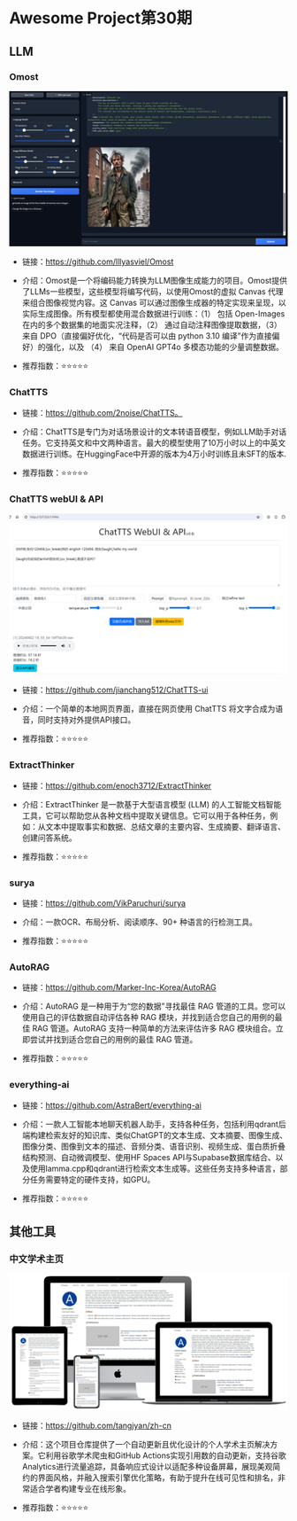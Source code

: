 # Awesome Project第30期

## LLM

### Omost

![](images/Omost.png)

- 链接：https://github.com/lllyasviel/Omost
  
- 介绍：​​Omost是一个将编码能力转换为LLM图像生成能力的项目。Omost提供了LLMs一些模型，这些模型将编写代码，以使用Omost的虚拟 Canvas 代理来组合图像视觉内容。这 Canvas 可以通过图像生成器的特定实现来呈现，以实际生成图像。所有模型都使用混合数据进行训练：（1） 包括 Open-Images 在内的多个数据集的地面实况注释，（2） 通过自动注释图像提取数据，（3） 来自 DPO（直接偏好优化，“代码是否可以由 python 3.10 编译”作为直接偏好）的强化，以及 （4） 来自 OpenAI GPT4o 多模态功能的少量调整数据。

- 推荐指数：⭐️⭐️⭐️⭐️⭐️

### ChatTTS

- 链接：https://github.com/2noise/ChatTTS。
  
- 介绍：​ChatTTS是专门为对话场景设计的文本转语音模型，例如LLM助手对话任务。它支持英文和中文两种语言。最大的模型使用了10万小时以上的中英文数据进行训练。在HuggingFace中开源的版本为4万小时训练且未SFT的版本.

- 推荐指数：⭐️⭐️⭐️⭐️⭐️

### ChatTTS webUI & API

![](images/ChatTTSWebUI.png)

- 链接：https://github.com/jianchang512/ChatTTS-ui
  
- 介绍：​​一个简单的本地网页界面，直接在网页使用 ChatTTS 将文字合成为语音，同时支持对外提供API接口。

- 推荐指数：⭐️⭐️⭐️⭐️⭐️

### ExtractThinker

- 链接：https://github.com/enoch3712/ExtractThinker
  
- 介绍：​​ExtractThinker 是一款基于大型语言模型 (LLM) 的人工智能文档智能工具，它可以帮助您从各种文档中提取关键信息。它可以用于各种任务，例如：从文本中提取事实和数据、总结文章的主要内容、生成摘要、翻译语言、创建问答系统。

- 推荐指数：⭐️⭐️⭐️⭐️⭐️

### surya

- 链接：https://github.com/VikParuchuri/surya
  
- 介绍：​一款​OCR、布局分析、阅读顺序、90+ 种语言的行检测工具。

- 推荐指数：⭐️⭐️⭐️⭐️⭐️

### AutoRAG

- 链接：https://github.com/Marker-Inc-Korea/AutoRAG
  
- 介绍：​​AutoRAG 是一种用于为“您的数据”寻找最佳 RAG 管道的工具。您可以使用自己的评估数据自动评估各种 RAG 模块，并找到适合您自己的用例的最佳 RAG 管道。AutoRAG 支持一种简单的方法来评估许多 RAG 模块组合。立即尝试并找到适合您自己的用例的最佳 RAG 管道。

- 推荐指数：⭐️⭐️⭐️⭐️⭐️

### everything-ai

- 链接：https://github.com/AstraBert/everything-ai
  
- 介绍：​一款人工智能本地聊天机器人助手，支持各种任务，包括利用qdrant后端构建检索友好的知识库、类似ChatGPT的文本生成、文本摘要、图像生成、图像分类、图像到文本的描述、音频分类、语音识别、视频生成、蛋白质折叠结构预测、自动微调模型、使用HF Spaces API与Supabase数据库结合、以及使用lamma.cpp和qdrant进行检索文本生成等。这些任务支持多种语言，部分任务需要特定的硬件支持，如GPU。

- 推荐指数：⭐️⭐️⭐️⭐️⭐️

## 其他工具

### 中文学术主页

![](images/AcadHomepage.png)

- 链接：https://github.com/tangjyan/zh-cn
  
- 介绍：​​这个项目仓库提供了一个自动更新且优化设计的个人学术主页解决方案。它利用谷歌学术爬虫和GitHub Actions实现引用数的自动更新，支持谷歌Analytics进行流量追踪，具备响应式设计以适配多种设备屏幕，展现美观简约的界面风格，并融入搜索引擎优化策略，有助于提升在线可见性和排名，非常适合学者构建专业在线形象。

- 推荐指数：⭐️⭐️⭐️⭐️⭐️